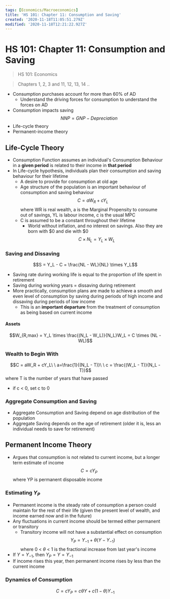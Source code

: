 ```yaml
---
tags: [Economics/Macroeconomics]
title: 'HS 101: Chapter 11: Consumption and Saving'
created: '2020-11-18T11:05:51.279Z'
modified: '2020-11-18T12:21:22.927Z'
---
```


# HS 101: Chapter 11: Consumption and Saving

> HS 101: Economics

> Chapters 1, 2, 3 and 11, 12, 13, 14 ..

 - Consumption purchases account for more than 60% of AD
   - Understand the driving forces for consumption to understand the forces on AD
 - Consumption impacts saving
 $$NNP = GNP - Depreciation$$
 - Life-cycle theory
 - Permanent-income theory

## Life-Cycle Theory

 - Consumption Function assumes an individual's Consumption Behaviour in a **given period** is related to their income in **that period**
 - In Life-cycle hypothesis, individuals plan their consumption and saving behaviour for their lifetime
   - A desire to provide for consumption at old age
   - Age structure of the population is an important behaviour of consumption and saving behaviour
   $$C = aW_R + cY_L$$
   where WR is real wealth, a is the Marginal Propensity to consume out of savings, YL is labour income, c is the usual MPC
   - C is assumed to be a constant throughout their lifetime
     - World without inflation, and no interest on savings. Also they are born with $0 and die with $0
   $$C \times N_L = Y_L \times W_L$$

### Saving and Dissaving

 $$S = Y_L - C = \frac{NL - WL}{NL} \times Y_L$$
 - Saving rate during working life is equal to the proportion of life spent in retirement
 - Saving during working years = dissaving during retirement
 - More practically, consumption plans are made to achieve a smooth and even level of consumption by saving during periods of high income and dissaving during periods of low income
   - This is an **important departure** from the treatment of consumption as being based on current income

#### Assets

 $$W_{R,max} = Y_L \times \frac{(N_L - W_L)}{N_L}W_L = C \times (NL - WL)$$

### Wealth to Begin With

 $$C = aW_R + cY_L\ \ a=\frac{1}{(N_L - T)}\ \ c = \frac{(W_L - T)}{N_L - T)}$$
 where T is the number of years that have passed
 - if c < 0, set c to 0

### Aggregate Consumption and Saving

 - Aggregate Consumption and Saving depend on age distribution of the population
 - Aggregate Saving depends on the age of retirement (older it is, less an individual needs to save for retirement)

## Permanent Income Theory

 - Argues that consumption is not related to current income, but a longer term estimate of income
 $$C = cY_P$$
 where YP is permanent disposable income

### Estimating $Y_P$

 - Permanent income is the steady rate of consumption a person could maintain for the rest of their life (given the present level of wealth, and income earned now and in the future)
 - Any fluctuations in current income should be termed either permanent or transitory
   - Transitory income will not have a substantial effect on consumption
 $$Y_P = Y_{-1} + \theta(Y - Y_{-1})$$
 where 0 < $\theta$ < 1 is the fractional increase from last year's income
 - If $Y = Y_{-1}$, then $Y_P = Y = Y_{-1}$
 - If income rises this year, then permanent income rises by less than the current income

### Dynamics of Consumption

 $$C = cY_P = c\theta Y + c(1 - \theta)Y_{-1}$$
 
